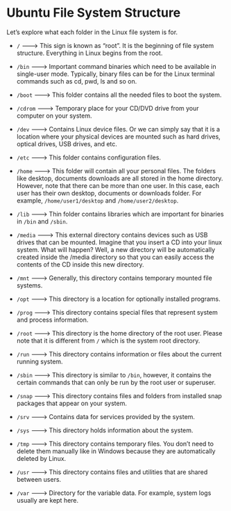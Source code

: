 # Ubuntu File System Structure

Let’s explore what each folder in the Linux file system is for.

* `/` ---> This sign is known as “root”. It is the beginning of file system structure. Everything in Linux begins from the root.

* `/bin` ---> Important command binaries which need to be available in single-user mode. Typically, binary files can be for the Linux terminal commands such as cd, pwd, ls and so on.

* `/boot` ---> This folder contains all the needed files to boot the system.

* `/cdrom` ---> Temporary place for your CD/DVD drive from your computer on your system.

* `/dev` ---> Contains Linux device files. Or we can simply say that it is a location where your physical devices are mounted such as hard drives, optical drives, USB drives, and etc.

* `/etc` ---> This folder contains configuration files. 

* `/home` ---> This folder will contain all your personal files. The folders like desktop, documents downloads are all stored in the home directory. However, note that there can be more than one user. In this case, each user has their own desktop, documents or downloads folder. For example, `/home/user1/desktop` and `/home/user2/desktop`.

* `/lib` ---> Thin folder contains libraries which are important for binaries in `/bin` and `/sbin`.

* `/media` ---> This external directory contains devices such as USB drives that can be mounted. Imagine that you insert a CD into your linux system. What will happen? Well, a new directory will be automatically created inside the /media directory so that you can easily access the contents of the CD inside this new directory.

* `/mnt` ---> Generally, this directory contains temporary mounted file systems.

* `/opt` ---> This directory is a location for optionally installed programs.

* `/prog` ---> This directory contains special files that represent system and process information. 

* `/root` ---> This directory is the home directory of the root user. Please note that it is different from `/` which is the system root directory.

* `/run` ---> This directory contains information or files about the current running system.

* `/sbin` ---> This directory is similar to `/bin`, however, it contains the certain commands that can only be run by the root user or superuser.
* `/snap` ---> This directory contains files and folders from installed snap packages that appear on your system.

* `/srv` ---> Contains data for services provided by the system.

* `/sys` ---> This directory holds information about the system.

* `/tmp` ---> This directory contains temporary files. You don’t need to delete them manually like in Windows because they are automatically deleted by Linux.

* `/usr` ---> This directory contains files and utilities that are shared between users.

* `/var` ---> Directory for the variable data. For example, system logs usually are kept here. 

